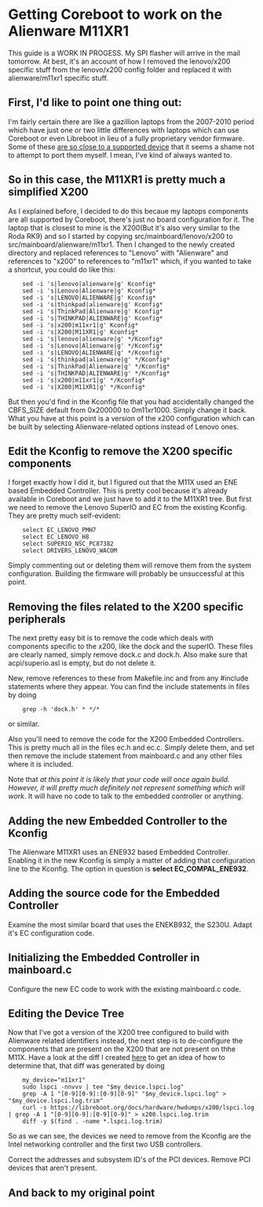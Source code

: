 Getting Coreboot to work on the Alienware M11XR1
================================================

This guide is a WORK IN PROGESS. My SPI flasher will arrive in the mail
tomorrow. At best, it's an account of how I removed the lenovo/x200 specific
stuff from the lenovo/x200 config folder and replaced it with alienware/m11xr1
specific stuff.

First, I'd like to point one thing out:
---------------------------------------

I'm fairly certain there are like a gazillion laptops from the 2007-2010 period
which have just one or two little differences with laptops which can use
Coreboot or even Libreboot in lieu of a fully proprietary vendor firmware. Some
of these [are so close to a supported device](https://www.coreboot.org/Developer_Manual#How_to_support_a_new_board)
that it seems a shame not to attempt to port them myself. I mean, I've kind of
always wanted to.

So in this case, the M11XR1 is pretty much a simplified X200
------------------------------------------------------------

As I explained before, I decided to do this becaue my laptops components are all
supported by Coreboot, there's just no board configuration for it. The laptop
that is closest to mine is the X200(But it's also very similar to the Roda RK9)
and so I started by copying src/mainboard/lenovo/x200 to
src/mainboard/alienware/m11xr1. Then I changed to the newly created directory
and replaced references to "Lenovo" with "Alienware" and references to "x200"
to references to "m11xr1" which, if you wanted to take a shortcut, you could do
like this:

        sed -i 's|lenovo|alienware|g' Kconfig*
        sed -i 's|Lenovo|Alienware|g' Kconfig*
        sed -i 's|LENOVO|ALIENWARE|g' Kconfig*
        sed -i 's|thinkpad|alienware|g' Kconfig*
        sed -i 's|ThinkPad|Alienware|g' Kconfig*
        sed -i 's|THINKPAD|ALIENWARE|g' Kconfig*
        sed -i 's|x200|m11xr1|g' Kconfig*
        sed -i 's|X200|M11XR1|g' Kconfig*
        sed -i 's|lenovo|alienware|g' */Kconfig*
        sed -i 's|Lenovo|Alienware|g' */Kconfig*
        sed -i 's|LENOVO|ALIENWARE|g' */Kconfig*
        sed -i 's|thinkpad|alienware|g' */Kconfig*
        sed -i 's|ThinkPad|Alienware|g' */Kconfig*
        sed -i 's|THINKPAD|ALIENWARE|g' */Kconfig*
        sed -i 's|x200|m11xr1|g' */Kconfig*
        sed -i 's|X200|M11XR1|g' */Kconfig*

But then you'd find in the Kconfig file that you had accidentally changed the
CBFS_SIZE default from 0x200000 to 0m11xr1000. Simply change it back. What you
have at this point is a version of the x200 configuration which can be built
by selecting Alienware-related options instead of Lenovo ones.

Edit the Kconfig to remove the X200 specific components
-------------------------------------------------------

I forget exactly how I did it, but I figured out that the M11X used an ENE based
Embedded Controller. This is pretty cool because it's already available in
Coreboot and we just have to add it to the M11XR1 tree. But first we need to
remove the Lenovo SuperIO and EC from the existing Kconfig. They are pretty
much self-evident:

        select EC_LENOVO_PMH7
        select EC_LENOVO_H8
        select SUPERIO_NSC_PC87382
        select DRIVERS_LENOVO_WACOM

Simply commenting out or deleting them will remove them from the system
configuration. Building the firmware will probably be unsuccessful at this
point.

Removing the files related to the X200 specific peripherals
-----------------------------------------------------------

The next pretty easy bit is to remove the code which deals with components
specific to the x200, like the dock and the superIO. These files are clearly
named, simply remove dock.c and dock.h. Also make sure that acpi/superio.asl is
empty, but do not delete it.

New, remove references to these from Makefile.inc and from any #include
statements where they appear. You can find the include statements in files by
doing

        grep -h 'dock.h' * */*

or similar.

Also you'll need to remove the code for the X200 Embedded Controllers. This is
pretty much all in the files ec.h and ec.c. Simply delete them, and set then
remove the include statement from mainboard.c and any other files where it is
included.

Note that *at this point it is likely that your code will once again build.*
*However, it will pretty much definitely not represent something which will*
*work*. It will have no code to talk to the embedded controller or anything.

Adding the new Embedded Controller to the Kconfig
-------------------------------------------------

The Alienware M11XR1 uses an ENE932 based Embedded Controller. Enabling it in
the new Kconfig is simply a matter of adding that configuration line to the
Kconfig. The option in question is **select EC_COMPAL_ENE932**.

Adding the source code for the Embedded Controller
--------------------------------------------------

Examine the most similar board that uses the ENEKB932, the S230U. Adapt it's
EC configuration code.

Initializing the Embedded Controller in mainboard.c
---------------------------------------------------

Configure the new EC code to work with the existing mainboard.c code.

Editing the Device Tree
-----------------------

Now that I've got a version of the X200 tree configured to build with Alienware
related identifiers instead, the next step is to de-configure the components
that are present on the X200 that are not present on thhe M11X. Have a look at
the diff I created [here](https://github.com/eyedeekay/vendor/blob/master/docs/board-differences-overview.diff)
to get an idea of how to determine that, that diff was generated by doing

        my_device="m11xr1"
        sudo lspci -nnvvv | tee "$my_device.lspci.log"
        grep -A 1 "[0-9][0-9]:[0-9][0-9]" "$my_device.lspci.log" > "$my_device.lspci.log.trim"
        curl -s https://libreboot.org/docs/hardware/hwdumps/x200/lspci.log | grep -A 1 "[0-9][0-9]:[0-9][0-9]" > x200.lspci.log.trim
        diff -y $(find . -name *.lspci.log.trim)

So as we can see, the devices we need to remove from the Kconfig are the Intel
networking controller and the first two USB controllers.

Correct the addresses and subsystem ID's of the PCI devices. Remove PCI devices
that aren't present.

And back to my original point
-----------------------------
